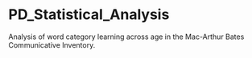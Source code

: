 # PD_Statistical_Analysis
Analysis of word category learning across age in the Mac-Arthur Bates Communicative Inventory.
